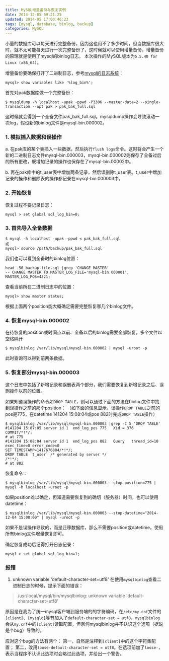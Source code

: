 ```yaml
---
title: MySQL增量备份与恢复实例
date: 2014-12-05 09:21:25
updated: 2014-05 17:00:46:23
tags: [mysql, database, binlog, backup]
categories: MySQL
---
```


小量的数据库可以每天进行完整备份，因为这也用不了多少时间，但当数据库很大时，就不太可能每天进行一次完整备份了，这时候就可以使用增量备份。增量备份的原理就是使用了mysql的binlog日志。
本次操作的MySQL版本为`5.5.40 for Linux (x86_64)`。

增量备份要确保打开了二进制日志，参考[mysql的日志系统](http://xgknight.com/2014/12/04/mysql_log_binlog/)：
```
mysql> show variables like '%log_bin%';
```
首先对pak数据库做一个完整备份：
```
$ mysqldump -h localhost -upak -ppwd -P3306 --master-data=2 --single-transaction --opt pak > pak_bak_full.sql
```
这时候就会得到一个全备文件pak_bak_full.sql。mysqldump操作会导致滚动一次log，假设新的binlog文件是mysql-bin.000002。

### 1. 模拟插入数据和误操作 ###

a. 在pak库的某个表插入一些数据，然后执行`flush logs`命令。这时将会产生一个新的二进制日志文件mysql-bin.000003，mysql-bin.000002则保存了全备过后的所有更改，既增加记录的操作也保存在了mysql-bin.00002中。

b. 再在pak库中的t_user表中增加两条记录，然后误删除t_user表。t_user中增加记录的操作和删除表的操作都记录在mysql-bin.000003中。


### 2. 开始恢复 ###

恢复过程不要记录日志：
```
mysql > set global sql_log_bin=0; 
```

### 3. 首先导入全备数据 ###
```
$ mysql -h localhost -upak -ppwd < pak_bak_full.sql
或
mysql> source /path/backup/pak_bak_full.sql
```

我们也可以看到全备时的binlog位置：
```
head -50 backup-file.sql |grep 'CHANGE MASTER'
-- CHANGE MASTER TO MASTER_LOG_FILE='mysql-bin.000001', MASTER_LOG_POS=4321;
```

查看当前所在二进制日志中的位置：
```
mysql> show master status;
```

根据上面两个position能大概确定需要完整恢复哪几个binlog文件。

<!-- more -->

### 4. 恢复mysql-bin.000002 ###
在待恢复的position或时间点以前、全备以后的binlog需要全部恢复，多个文件以空格隔开
```
$ mysqlbinlog /var/lib/mysql/mysql-bin.000002 | mysql -uroot -p
```

此时查询可以得到前两条数据。

### 5. 恢复部分mysql-bin.000003 ###
这个日志中包括了新增记录和误删表两个部分，我们需要恢复到新增记录之后、误删操作以前的位置。

如果知道误操作的命令如`DROP TABLE`，则可以通过下面的方法在binlog文件中找到误操作之前的那个position：
（如下面的信息显示，误操作`DROP TABLE`之前的pos是775，在datetime 141204 15:08:04或pos 882时完成`DROP TABLE`操作）
```
$ mysqlbinlog /var/lib/mysql/mysql-bin.000003 |grep -C 5 'DROP TABLE'
#141204 15:07:05 server id 1  end_log_pos 775 	Xid = 376
COMMIT/*!*/;
# at 775
#141204 15:08:04 server id 1  end_log_pos 882 	Query	thread_id=10	exec_time=0	error_code=0
SET TIMESTAMP=1417676884/*!*/;
DROP TABLE `t_user` /* generated by server */
/*!*/;
# at 882
```

恢复命令：
```
$ mysqlbinlog /var/lib/mysql/mysql-bin.000003 --stop-position=775 | mysql -h localhost -uroot -p
```

如果position难以确定，但知道需要恢复到的确切（服务器）时间，也可以使用datetime：
```
$ mysqlbinlog /var/lib/mysql/mysql-bin.000003 --stop-datetime="2014-12-04 15:08:00" | mysql -uroot -p
```

如果不是误操作导致的，而是迁移数据库，那么不需要position或datetime，使用所有binlog文件增量恢复即可。

确定恢复成功后记得打开日志记录：
```
mysql > set global sql_log_bin=1;
``` 

### 报错 ###
1. unknown variable 'default-character-set=utf8'
在使用`mysqlbinlog`查看二进制日志的时候，提示下面的错误：
> /usr/local/mysql/bin/mysqlbinlog: unknown variable 'default-character-set=utf8'

  原因是在我为了统一mysql客户端到服务端的的字符编码，在`/etc/my.cnf`文件的`[client]`、`[mysqld]`等节加入了`default-character-set = utf8`，`mysqlbinlog`会从`my.cnf`中的`[client]`读取配置，但奈何mysqlbinlog并不认识这个选项（据说是个bug）导致的。

  应对这个bug的方法有两个：
  第一，自然是注释到`[client]`中的这个字符集配置；
  第二，改用`loose-default-character-set = utf8`。在选项前加了`loose-`，表示当程序不认识此选项时会略过此选项，并给出一个警告。

